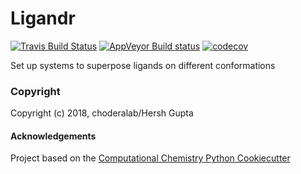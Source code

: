 Ligandr
==============================
[//]: # (Badges)
[![Travis Build Status](https://travis-ci.org/REPLACE_WITH_OWNER_ACCOUNT/Ligandr.png)](https://travis-ci.org/REPLACE_WITH_OWNER_ACCOUNT/Ligandr)
[![AppVeyor Build status](https://ci.appveyor.com/api/projects/status/REPLACE_WITH_APPVEYOR_LINK/branch/master?svg=true)](https://ci.appveyor.com/project/REPLACE_WITH_OWNER_ACCOUNT/Ligandr/branch/master)
[![codecov](https://codecov.io/gh/REPLACE_WITH_OWNER_ACCOUNT/Ligandr/branch/master/graph/badge.svg)](https://codecov.io/gh/REPLACE_WITH_OWNER_ACCOUNT/Ligandr/branch/master)

Set up systems to superpose ligands on different conformations

### Copyright

Copyright (c) 2018, choderalab/Hersh Gupta


#### Acknowledgements
 
Project based on the 
[Computational Chemistry Python Cookiecutter](https://github.com/choderalab/cookiecutter-python-comp-chem)
